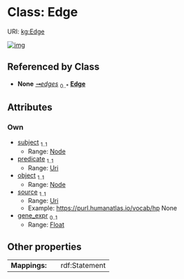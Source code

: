 
# Class: Edge



URI: [kg:Edge](https://purl.humanatlas.io/vocab/kg#Edge)


[![img](https://yuml.me/diagram/nofunky;dir:TB/class/[Node],[Node]<object%201..1-%20[Edge&#124;predicate:Uri;source:Uri;gene_expr:float%20%3F],[Node]<subject%201..1-%20[Edge],[Graph]++-%20edges%200..*>[Edge],[Graph])](https://yuml.me/diagram/nofunky;dir:TB/class/[Node],[Node]<object%201..1-%20[Edge&#124;predicate:Uri;source:Uri;gene_expr:float%20%3F],[Node]<subject%201..1-%20[Edge],[Graph]++-%20edges%200..*>[Edge],[Graph])

## Referenced by Class

 *  **None** *[➞edges](graph__edges.md)*  <sub>0..\*</sub>  **[Edge](Edge.md)**

## Attributes


### Own

 * [subject](subject.md)  <sub>1..1</sub>
     * Range: [Node](Node.md)
 * [predicate](predicate.md)  <sub>1..1</sub>
     * Range: [Uri](types/Uri.md)
 * [object](object.md)  <sub>1..1</sub>
     * Range: [Node](Node.md)
 * [source](source.md)  <sub>1..1</sub>
     * Range: [Uri](types/Uri.md)
     * Example: https://purl.humanatlas.io/vocab/hp None
 * [gene_expr](gene_expr.md)  <sub>0..1</sub>
     * Range: [Float](types/Float.md)

## Other properties

|  |  |  |
| --- | --- | --- |
| **Mappings:** | | rdf:Statement |
